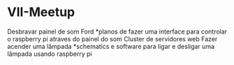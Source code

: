 # VII-Meetup
Desbravar painel de som Ford
*planos de fazer uma interface para controlar o raspberry pi atraves do painel do som
Cluster de servidores web
Fazer acender uma lâmpada
*schematics e software para ligar e desligar uma lâmpada usando raspberry pi
